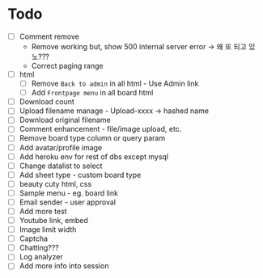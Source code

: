 # Todo

* [ ] Comment remove
    - Remove working but, show 500 internal server error -> 왜 또 되고 있노???
    - Correct paging range
* [ ] html
    * [ ] Remove `Back to admin` in all html - Use Admin link
    * [ ] Add `Frontpage menu` in all board html
* [ ] Download count
* [ ] Upload filename manage - Upload-xxxx -> hashed name
* [ ] Download original filename
* [ ] Comment enhancement - file/image upload, etc.
* [ ] Remove board type column or query param
* [ ] Add avatar/profile image
* [ ] Add heroku env for rest of dbs except mysql
* [ ] Change datalist to select
* [ ] Add sheet type - custom board type
* [ ] beauty cuty html, css
* [ ] Sample menu - eg. board link
* [ ] Email sender - user approval
* [ ] Add more test
* [ ] Youtube link, embed
* [ ] Image limit width
* [ ] Captcha
* [ ] Chatting???
* [ ] Log analyzer
* [ ] Add more info into session